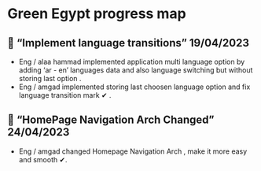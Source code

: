 # Green Egypt progress map 

## 📅 “Implement language transitions” 19/04/2023

- Eng / alaa hammad implemented application multi language option by adding ‘ar - en’ languages data and also language switching but without storing last option .
- Eng / amgad implemented storing last choosen language option and fix language transition mark ✔ .

## 📅 “HomePage Navigation Arch Changed” 24/04/2023
- Eng / amgad changed Homepage Navigation Arch , make it more easy and smooth ✔. 
